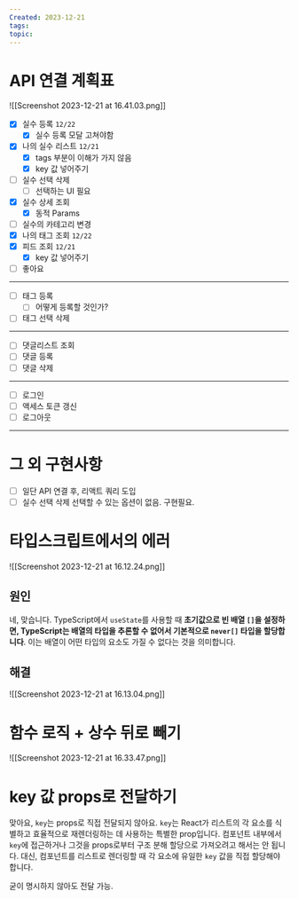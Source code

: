 ```yaml
---
Created: 2023-12-21
tags: 
topic:
---
```


# API 연결 계획표
![[Screenshot 2023-12-21 at 16.41.03.png]]
- [x] 실수 등록 `12/22`
	- [x] 실수 등록 모달 고쳐야함
- [x] 나의 실수 리스트 `12/21`
	- [x] tags 부분이 이해가 가지 않음
	- [x] key 값 넣어주기 
- [ ] 실수 선택 삭제 
	- [ ] 선택하는 UI 필요
- [x] 실수 상세 조회 
	- [x] 동적 Params
- [ ] 실수의 카테고리 변경
- [x] 나의 태그 조회  `12/22`
- [x] 피드 조회 `12/21`
	- [x] key 값 넣어주기
- [ ] 좋아요 
----
- [ ] 태그 등록
	- [ ] 어떻게 등록할 것인가?
- [ ] 태그 선택 삭제
----
- [ ] 댓글리스트 조회 
- [ ] 댓글 등록
- [ ] 댓글 삭제
-----
- [ ] 로그인 
- [ ] 액세스 토큰 갱신
- [ ] 로그아웃
----
# 그 외 구현사항
- [ ] 일단 API 연결 후, 리액트 쿼리 도입
- [ ] 실수 선택 삭제 선택할 수 있는 옵션이 없음. 구현필요.

# 타입스크립트에서의 에러
![[Screenshot 2023-12-21 at 16.12.24.png]]
## 원인 
네, 맞습니다. TypeScript에서 `useState`를 사용할 때 **초기값으로 빈 배열 `[]`을 설정하면, TypeScript는 배열의 타입을 추론할 수 없어서 기본적으로 `never[]` 타입을 할당합니다**. 이는 배열이 어떤 타입의 요소도 가질 수 없다는 것을 의미합니다.
## 해결
![[Screenshot 2023-12-21 at 16.13.04.png]]
# 함수 로직 + 상수 뒤로 빼기
![[Screenshot 2023-12-21 at 16.33.47.png]]
# key 값 props로 전달하기
맞아요, `key`는 props로 직접 전달되지 않아요. `key`는 React가 리스트의 각 요소를 식별하고 효율적으로 재렌더링하는 데 사용하는 특별한 prop입니다. 컴포넌트 내부에서 `key`에 접근하거나 그것을 props로부터 구조 분해 할당으로 가져오려고 해서는 안 됩니다. 대신, 컴포넌트를 리스트로 렌더링할 때 각 요소에 유일한 `key` 값을 직접 할당해야 합니다.

굳이 명시하지 않아도 전달 가능.